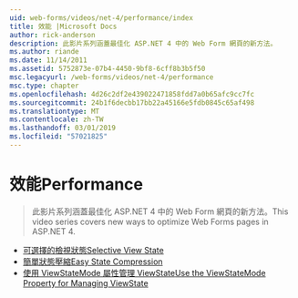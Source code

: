 ```yaml
---
uid: web-forms/videos/net-4/performance/index
title: 效能 |Microsoft Docs
author: rick-anderson
description: 此影片系列涵蓋最佳化 ASP.NET 4 中的 Web Form 網頁的新方法。
ms.author: riande
ms.date: 11/14/2011
ms.assetid: 5752873e-07b4-4450-9bf8-6cff8b3b5f50
msc.legacyurl: /web-forms/videos/net-4/performance
msc.type: chapter
ms.openlocfilehash: 4d26c2df2e439022471858fdd7a0b65afc9cc7fc
ms.sourcegitcommit: 24b1f6decbb17bb22a45166e5fdb0845c65af498
ms.translationtype: MT
ms.contentlocale: zh-TW
ms.lasthandoff: 03/01/2019
ms.locfileid: "57021825"
---
```

<a name="performance"></a><span data-ttu-id="a3823-103">效能</span><span class="sxs-lookup"><span data-stu-id="a3823-103">Performance</span></span>
====================
> <span data-ttu-id="a3823-104">此影片系列涵蓋最佳化 ASP.NET 4 中的 Web Form 網頁的新方法。</span><span class="sxs-lookup"><span data-stu-id="a3823-104">This video series covers new ways to optimize Web Forms pages in ASP.NET 4.</span></span>


- [<span data-ttu-id="a3823-105">可選擇的檢視狀態</span><span class="sxs-lookup"><span data-stu-id="a3823-105">Selective View State</span></span>](aspnet-4-quick-hit-selective-view-state.md)
- [<span data-ttu-id="a3823-106">簡單狀態壓縮</span><span class="sxs-lookup"><span data-stu-id="a3823-106">Easy State Compression</span></span>](aspnet-4-quick-hit-easy-state-compression.md)
- [<span data-ttu-id="a3823-107">使用 ViewStateMode 屬性管理 ViewState</span><span class="sxs-lookup"><span data-stu-id="a3823-107">Use the ViewStateMode Property for Managing ViewState</span></span>](how-do-i-use-the-viewstatemode-property-for-managing-viewstate.md)
